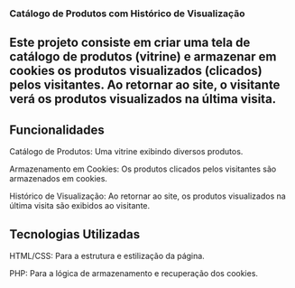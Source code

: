 ### Catálogo de Produtos com Histórico de Visualização
## Este projeto consiste em criar uma tela de catálogo de produtos (vitrine) e armazenar em cookies os produtos visualizados (clicados) pelos visitantes. Ao retornar ao site, o visitante verá os produtos visualizados na última visita.

## Funcionalidades
Catálogo de Produtos: Uma vitrine exibindo diversos produtos.

Armazenamento em Cookies: Os produtos clicados pelos visitantes são armazenados em cookies.

Histórico de Visualização: Ao retornar ao site, os produtos visualizados na última visita são exibidos ao visitante.

## Tecnologias Utilizadas

HTML/CSS: Para a estrutura e estilização da página.

PHP: Para a lógica de armazenamento e recuperação dos cookies.
